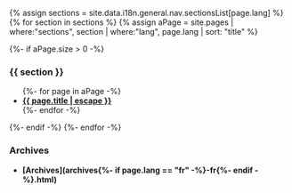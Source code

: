 {% assign sections = site.data.i18n.general.nav.sectionsList[page.lang] %}
{% for section in sections %}
{% assign aPage = site.pages | where:"sections", section | where:"lang", page.lang | sort: "title" %}

{%- if aPage.size > 0 -%}

### {{ section }}

<ul>
  {%- for page in aPage -%}
    <li>
      <strong>
        <a href="{{ page.url | relative_url }}">
          {{ page.title | escape }}
        </a>
      </strong>
    </li>
  {%- endfor -%}
</ul>

{%- endif -%}
{%- endfor -%}

### Archives

- **[Archives](archives{%- if page.lang == "fr" -%}-fr{%- endif -%}.html)**

